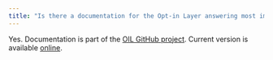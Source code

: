 ```yaml
---
title: "Is there a documentation for the Opt-in Layer answering most important questions?"
---
```

Yes. Documentation is part of the [OIL GitHub project](https://github.com/as-ideas/oil). Current version is available [online](http://oil.axelspringer.com/docs/).
